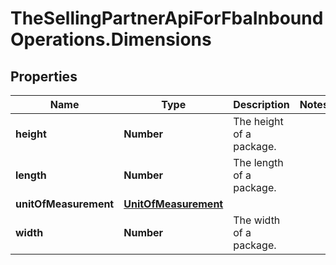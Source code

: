 # TheSellingPartnerApiForFbaInboundOperations.Dimensions

## Properties

Name | Type | Description | Notes
------------ | ------------- | ------------- | -------------
**height** | **Number** | The height of a package. | 
**length** | **Number** | The length of a package. | 
**unitOfMeasurement** | [**UnitOfMeasurement**](UnitOfMeasurement.md) |  | 
**width** | **Number** | The width of a package. | 


